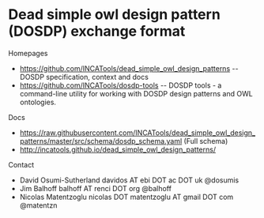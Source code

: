 # Dead simple owl design pattern (DOSDP) exchange format

Homepages
* https://github.com/INCATools/dead_simple_owl_design_patterns -- DOSDP specification, context and docs
* https://github.com/INCATools/dosdp-tools -- DOSDP tools - a command-line utility for working with DOSDP design patterns and OWL ontologies.

Docs
* https://raw.githubusercontent.com/INCATools/dead_simple_owl_design_patterns/master/src/schema/dosdp_schema.yaml (Full schema)
* http://incatools.github.io/dead_simple_owl_design_patterns/

Contact
* David Osumi-Sutherland davidos AT ebi DOT ac DOT uk @dosumis
* Jim Balhoff balhoff AT renci DOT org @balhoff
* Nicolas Matentzoglu nicolas DOT matentzoglu AT gmail DOT com @matentzn
